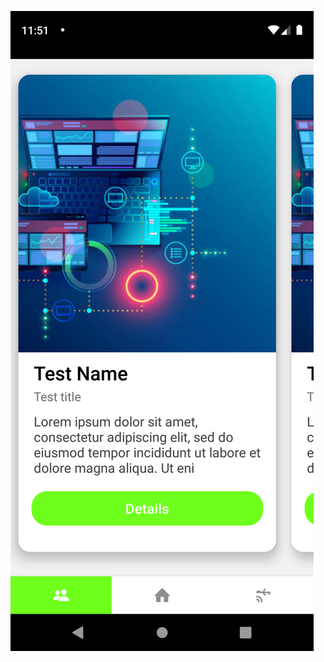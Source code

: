 ![alt text](https://github.com/kudretCanYlm/react-native-drone-control-app/blob/main/screens/img_1.png)
